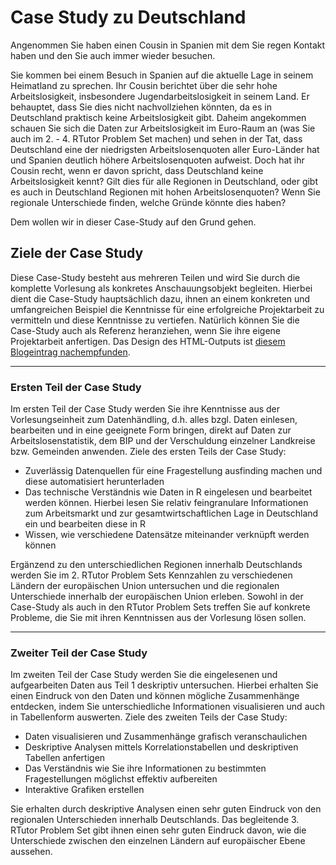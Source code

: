 # Case Study zu Deutschland

Angenommen Sie haben einen Cousin in Spanien mit dem Sie regen Kontakt haben und den Sie auch immer wieder besuchen.

Sie kommen bei einem Besuch in Spanien auf die aktuelle Lage in seinem Heimatland zu sprechen. Ihr Cousin berichtet über die sehr hohe Arbeitslosigkeit, insbesondere Jugendarbeitslosigkeit in seinem Land. Er behauptet, dass Sie dies nicht nachvollziehen könnten, da es in Deutschland praktisch keine Arbeitslosigkeit gibt.
Daheim angekommen schauen Sie sich die Daten zur Arbeitslosigkeit im Euro-Raum an (was Sie auch im 2. - 4. RTutor Problem Set machen) und sehen in der Tat, dass Deutschland eine der niedrigsten Arbeitslosenquoten aller Euro-Länder hat und Spanien deutlich höhere Arbeitslosenquoten aufweist.
Doch hat ihr Cousin recht, wenn er davon spricht, dass Deutschland keine Arbeitslosigkeit kennt? Gilt dies für alle Regionen in Deutschland, oder gibt es auch in Deutschland Regionen mit hohen Arbeitslosenquoten? Wenn Sie regionale Unterschiede finden, welche Gründe könnte dies haben?

Dem wollen wir in dieser Case-Study auf den Grund gehen.

## Ziele der Case Study

Diese Case-Study besteht aus mehreren Teilen und wird Sie durch die komplette Vorlesung als konkretes Anschauungsobjekt begleiten. Hierbei dient die Case-Study hauptsächlich dazu, ihnen an einem konkreten und umfangreichen Beispiel die Kenntnisse für eine erfolgreiche Projektarbeit zu vermitteln und diese Kenntnisse zu vertiefen. Natürlich können Sie die Case-Study auch als Referenz heranziehen, wenn Sie ihre eigene Projektarbeit anfertigen. Das Design des HTML-Outputs ist [diesem Blogeintrag nachempfunden](https://holtzy.github.io/Pimp-my-rmd/).

---

### Ersten Teil der Case Study

Im ersten Teil der Case Study werden Sie ihre Kenntnisse aus der Vorlesungseinheit zum Datenhändling, d.h. alles bzgl. Daten einlesen, bearbeiten und in eine geeignete Form bringen, direkt auf Daten zur Arbeitslosenstatistik, dem BIP und der Verschuldung einzelner Landkreise bzw. Gemeinden anwenden. Ziele des ersten Teils der Case Study:

- Zuverlässig Datenquellen für eine Fragestellung ausfinding machen und diese automatisiert herunterladen
- Das technische Verständnis wie Daten in R eingelesen und bearbeitet werden können. Hierbei lesen Sie relativ feingranulare Informationen zum Arbeitsmarkt und zur gesamtwirtschaftlichen Lage in Deutschland ein und bearbeiten diese in R
- Wissen, wie verschiedene Datensätze miteinander verknüpft werden können

Ergänzend zu den unterschiedlichen Regionen innerhalb Deutschlands werden Sie im 2. RTutor Problem Sets Kennzahlen zu verschiedenen Ländern der europäischen Union untersuchen und die regionalen Unterschiede innerhalb der europäischen Union erleben. Sowohl in der Case-Study als auch in den RTutor Problem Sets treffen Sie auf konkrete Probleme, die Sie mit ihren Kenntnissen aus der Vorlesung lösen sollen.

---

### Zweiter Teil der Case Study

Im zweiten Teil der Case Study werden Sie die eingelesenen und aufgearbeiten Daten aus Teil 1 deskriptiv untersuchen. Hierbei erhalten Sie einen Eindruck von den Daten und können mögliche Zusammenhänge entdecken, indem Sie unterschiedliche Informationen visualisieren und auch in Tabellenform auswerten. Ziele des zweiten Teils der Case Study:

- Daten visualisieren und Zusammenhänge grafisch veranschaulichen
- Deskriptive Analysen mittels Korrelationstabellen und deskriptiven Tabellen anfertigen
- Das Verständnis wie Sie ihre Informationen zu bestimmten Fragestellungen möglichst effektiv aufbereiten
- Interaktive Grafiken erstellen

Sie erhalten durch deskriptive Analysen einen sehr guten Eindruck von den regionalen Unterschieden innerhalb Deutschlands. Das begleitende 3. RTutor Problem Set gibt ihnen einen sehr guten Eindruck davon, wie die Unterschiede zwischen den einzelnen Ländern auf europäischer Ebene aussehen.

